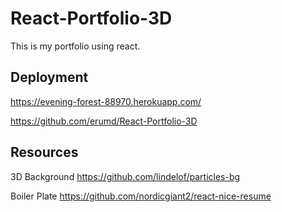# React-Portfolio-3D

This is my portfolio using react.

## Deployment

https://evening-forest-88970.herokuapp.com/

https://github.com/erumd/React-Portfolio-3D

## Resources

3D Background
https://github.com/lindelof/particles-bg

Boiler Plate
https://github.com/nordicgiant2/react-nice-resume
